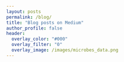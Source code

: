 ```yaml
---
layout: posts
permalink: /blog/
title: "Blog posts on Medium"
author_profile: false
header:
  overlay_color: "#000"
  overlay_filter: "0"
  overlay_image: /images/microbes_data.png
---
```


